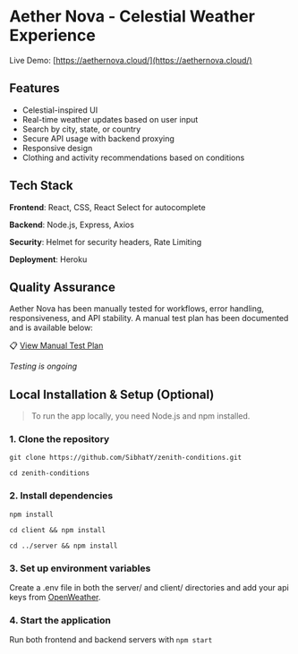# Aether Nova - Celestial Weather Experience
Live Demo: [https://aethernova.cloud/](https://aethernova.cloud/)

## Features
- Celestial-inspired UI
- Real-time weather updates based on user input
- Search by city, state, or country
- Secure API usage with backend proxying
- Responsive design
- Clothing and activity recommendations based on conditions



## Tech Stack
**Frontend**: React, CSS, React Select for autocomplete

**Backend**: Node.js, Express, Axios

**Security**: Helmet for security headers, Rate Limiting

**Deployment**: Heroku


## Quality Assurance

Aether Nova has been manually tested for workflows, error handling, responsiveness, and API stability. A manual test plan has been documented and is available below:

📋 [View Manual Test Plan](./MANUAL_TESTS.md)

*Testing is ongoing*



## Local Installation & Setup (Optional)

> To run the app locally, you need Node.js and npm installed.

### **1. Clone the repository**
```git clone https://github.com/SibhatY/zenith-conditions.git```

```cd zenith-conditions```

### **2. Install dependencies**
```npm install```

```cd client && npm install```

```cd ../server && npm install```

### **3. Set up environment variables**
Create a .env file in both the server/ and client/ directories and add your api keys from [OpenWeather](https://openweathermap.org/).

### **4. Start the application**
Run both frontend and backend servers with ```npm start```


